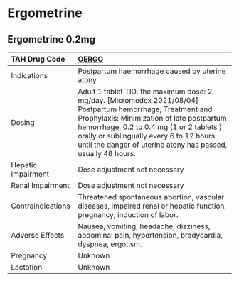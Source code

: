 # Ergometrine

## Ergometrine 0.2mg

| TAH Drug Code      | [**OERGO**](https://www.tahsda.org.tw/drugs/hissearch.php?drug_code=OERGO)                                                                                                                                                                                                                                       |
|:-------------------|:-----------------------------------------------------------------------------------------------------------------------------------------------------------------------------------------------------------------------------------------------------------------------------------------------------------------|
| Indications        | Postpartum haemorrhage caused by uterine atony.                                                                                                                                                                                                                                                                  |
| Dosing             | Adult 1 tablet TID. the maximum dose: 2 mg/day. [Micromedex 2021/08/04] Postpartum hemorrhage; Treatment and Prophylaxis: Minimization of late postpartum hemorrhage, 0.2 to 0.4 mg (1 or 2 tablets ) orally or sublingually every 6 to 12 hours until the danger of uterine atony has passed, usually 48 hours. |
| Hepatic Impairment | Dose adjustment not necessary                                                                                                                                                                                                                                                                                    |
| Renal Impairment   | Dose adjustment not necessary                                                                                                                                                                                                                                                                                    |
| Contraindications  | Threatened spontaneous abortion, vascular diseases, impaired renal or hepatic function, pregnancy, induction of labor.                                                                                                                                                                                           |
| Adverse Effects    | Nausea, vomiting, headache, dizziness, abdominal pain, hypertension, bradycardia, dyspnea, ergotism.                                                                                                                                                                                                             |
| Pregnancy          | Unknown                                                                                                                                                                                                                                                                                                          |
| Lactation          | Unknown                                                                                                                                                                                                                                                                                                          |

